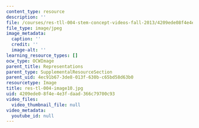 ```yaml
---
content_type: resource
description: ''
file: /courses/res-tll-004-stem-concept-videos-fall-2013/4209ede08f4e4e3fdaad366c79700c93_res-tl-004-image10.jpg
file_type: image/jpeg
image_metadata:
  caption: ''
  credit: ''
  image-alt: ''
learning_resource_types: []
ocw_type: OCWImage
parent_title: Representations
parent_type: SupplementalResourceSection
parent_uid: 4ec91b67-3de8-013f-630b-c65bd58d63b0
resourcetype: Image
title: res-tl-004-image10.jpg
uid: 4209ede0-8f4e-4e3f-daad-366c79700c93
video_files:
  video_thumbnail_file: null
video_metadata:
  youtube_id: null
---
```

